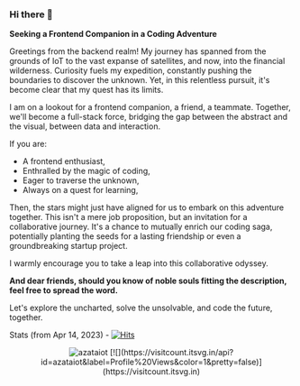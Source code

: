 ### Hi there 👋

**Seeking a Frontend Companion in a Coding Adventure**

Greetings from the backend realm! My journey has spanned from the grounds of IoT to the vast expanse of satellites, and now, into the financial wilderness. Curiosity fuels my expedition, constantly pushing the boundaries to discover the unknown. Yet, in this relentless pursuit, it's become clear that my quest has its limits.

I am on a lookout for a frontend companion, a friend, a teammate. Together, we'll become a full-stack force, bridging the gap between the abstract and the visual, between data and interaction.

If you are:
- A frontend enthusiast,
- Enthralled by the magic of coding,
- Eager to traverse the unknown,
- Always on a quest for learning,

Then, the stars might just have aligned for us to embark on this adventure together.
This isn't a mere job proposition, but an invitation for a collaborative journey. It's a chance to mutually enrich our coding saga, potentially planting the seeds for a lasting friendship or even a groundbreaking startup project.

I warmly encourage you to take a leap into this collaborative odyssey. 

**And dear friends, should you know of noble souls fitting the description, feel free to spread the word.**

Let's explore the uncharted, solve the unsolvable, and code the future, together.

Stats (from Apr 14, 2023) - [![Hits](https://hits.seeyoufarm.com/api/count/incr/badge.svg?url=https%3A%2F%2Fgithub.com%2Fazataiot&count_bg=%2379C83D&title_bg=%23555555&icon=github.svg&icon_color=%23E7E7E7&title=hits&edge_flat=false)](https://hits.seeyoufarm.com)
<p align="center"> <img src="https://github-readme-stats.vercel.app/api?username=azataiot&show_icons=true" alt="azataiot" />
[![](https://visitcount.itsvg.in/api?id=azataiot&label=Profile%20Views&color=1&pretty=false)](https://visitcount.itsvg.in)
